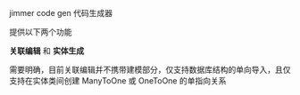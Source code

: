 jimmer code gen 代码生成器

提供以下两个功能

**关联编辑** 和 **实体生成**

需要明确，目前关联编辑并不携带建模部分，仅支持数据库结构的单向导入，且仅支持在实体类间创建 ManyToOne 或 OneToOne 的单指向关系
